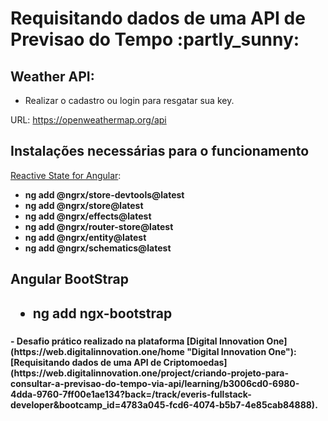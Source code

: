 <h1> Requisitando dados de uma API de Previsao do Tempo :partly_sunny: </h1>


<h2> Weather API: </h2>
 <ul>
  <li>Realizar o cadastro ou login para resgatar sua key.</li>
 </ul>

URL: https://openweathermap.org/api

<h2> Instalações necessárias para o funcionamento  </h2>

[Reactive State for Angular](https://ngrx.io/guide/store "Reactive State for Angular"):
<b/>
 <ul>
  <li> ng add @ngrx/store-devtools@latest </li>
  <li> ng add @ngrx/store@latest </li>
  <li> ng add @ngrx/effects@latest </li>
  <li> ng add @ngrx/router-store@latest </li>
  <li> ng add @ngrx/entity@latest </li>
  <li> ng add @ngrx/schematics@latest </li>
 </ul>
 
<h2> Angular BootStrap <h2>
 
 <ul>
  <li> ng add ngx-bootstrap</li>
 </ul>

<h3></h3>
- Desafio prático realizado na plataforma [Digital Innovation One](https://web.digitalinnovation.one/home "Digital Innovation One"): [Requisitando dados de uma API de Criptomoedas](https://web.digitalinnovation.one/project/criando-projeto-para-consultar-a-previsao-do-tempo-via-api/learning/b3006cd0-6980-4dda-9760-7ff00e1ae134?back=/track/everis-fullstack-developer&bootcamp_id=4783a045-fcd6-4074-b5b7-4e85cab84888).
